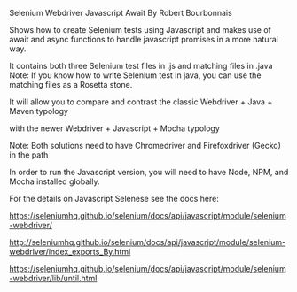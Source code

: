 Selenium Webdriver Javascript Await
By Robert Bourbonnais

Shows how to create Selenium tests using Javascript
and makes use of await and async functions to handle javascript promises 
in a more natural way.

It contains both three Selenium test files in .js and matching files in .java  
Note: If you know how to write Selenium test in java, you can use the matching files as a Rosetta stone.

It will allow you to compare and contrast the classic 
Webdriver + Java + Maven typology

with the newer
Webdriver + Javascript + Mocha typology

Note: Both solutions need to have Chromedriver and Firefoxdriver (Gecko) in the path

In order to run the Javascript version, you will need to have Node, NPM, and Mocha installed globally. 

For the details on Javascript Selenese see the docs here:

https://seleniumhq.github.io/selenium/docs/api/javascript/module/selenium-webdriver/

http://seleniumhq.github.io/selenium/docs/api/javascript/module/selenium-webdriver/index_exports_By.html

https://seleniumhq.github.io/selenium/docs/api/javascript/module/selenium-webdriver/lib/until.html

